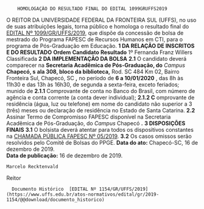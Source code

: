        HOMOLOGAÇÃO DO RESULTADO FINAL DO EDITAL 1099GRUFFS2019  

 O REITOR DA UNIVERSIDADE FEDERAL DA FRONTEIRA SUL (UFFS), no uso de suas atribuições legais, torna público e homologa o resultado final do [EDITAL Nº 1099/GR/UFFS/2019](https://www.uffs.edu.br/atos-normativos/edital/gr/2019-1099), que dispõe da concessão de bolsa de mestrado do Programa FAPESC de Recursos Humanos em CTI, para o programa de Pós-Graduação em Educação.     **1 DA RELAÇÃO DE INSCRITOS E DO RESULTADO**      **Ordem**      **Candidato**      **Resultado**       1º    Fernanda Franz Willers   Classificada        **2 DA IMPLEMENTAÇÃO DA BOLSA**   **2.1**  O candidato deverá comparecer na **Secretaria Acadêmica de Pós-Graduação, do**  *Campus*  **Chapecó, s** **ala 308, bloco da biblioteca,**  Rod. SC 484 Km 02, Bairro Fronteira Sul, Chapecó, SC **,**  no período de **6 a 10/01/2020** , das 8h às 11h30 e das 13h às 16h30, de segunda a sexta-feira, exceto feriados; munido de  **2.1.1**  Comprovante de conta no Banco do Brasil, com número de agência e conta corrente (a conta dever individual);  **2.1.2 C** omprovante de residência (água, luz ou telefone) em nome do candidato não superior a 3 (três) meses ou declaração de residência no Estado de Santa Catarina.  **2.2**  Assinar  Termo de Compromisso FAPESC disponível na Secretaria Acadêmica de Pós-Graduação, do *Campus*  Chapecó **.**      **3 DISPOSIÇÕES FINAIS**   **3.1**  O bolsista deverá atentar para todos os dispositivos constantes na [CHAMADA PÚBLICA FAPESC Nº 05/2019](http://www.fapesc.sc.gov.br/chamada-publica-no-052019-programa-fapesccapes-de-recursos-humanos-em-cti-bolsas-de-mestrado-2/).  **3.2**  Os casos omissos serão resolvidos pelo Comitê de Bolsas do PPGE.        **Data do ato:** Chapecó-SC, 16 de dezembro de 2019.   
 **Data de publicação:**  16 de dezembro de 2019. 

    Marcelo Recktenvald   
 Reitor 

      Documento Histórico  [EDITAL Nº 1154/GR/UFFS/2019](https://www.uffs.edu.br/atos-normativos/edital/gr/2019-1154/@@download/documento_historico)     
      